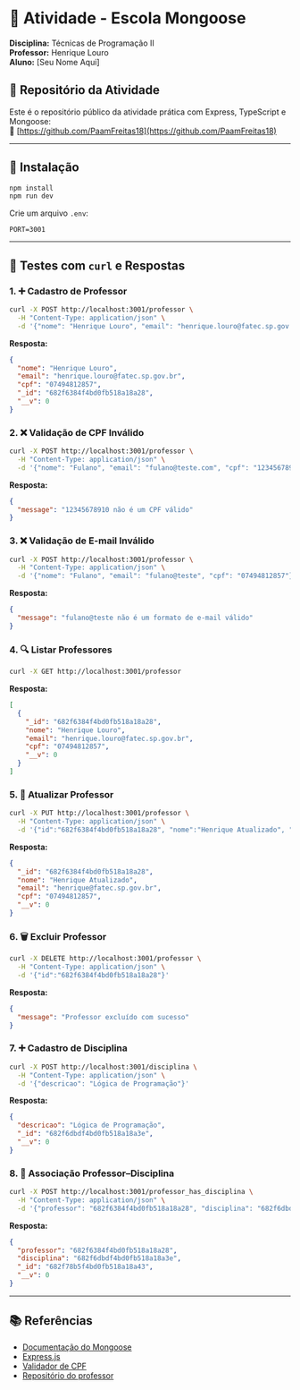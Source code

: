 # 🏫 Atividade - Escola Mongoose

**Disciplina:** Técnicas de Programação II  
**Professor:** Henrique Louro  
**Aluno:** [Seu Nome Aqui]

## 🔗 Repositório da Atividade
Este é o repositório público da atividade prática com Express, TypeScript e Mongoose:  
📁 [https://github.com/PaamFreitas18](https://github.com/PaamFreitas18)

---

## 🚀 Instalação

```bash
npm install
npm run dev
```

Crie um arquivo `.env`:

```
PORT=3001
```

---

## 🧪 Testes com `curl` e Respostas

### 1. ➕ Cadastro de Professor
```bash
curl -X POST http://localhost:3001/professor \
  -H "Content-Type: application/json" \
  -d '{"nome": "Henrique Louro", "email": "henrique.louro@fatec.sp.gov.br", "cpf": "07494812857"}'
```
**Resposta:**
```json
{
  "nome": "Henrique Louro",
  "email": "henrique.louro@fatec.sp.gov.br",
  "cpf": "07494812857",
  "_id": "682f6384f4bd0fb518a18a28",
  "__v": 0
}
```

### 2. ❌ Validação de CPF Inválido
```bash
curl -X POST http://localhost:3001/professor \
  -H "Content-Type: application/json" \
  -d '{"nome": "Fulano", "email": "fulano@teste.com", "cpf": "12345678910"}'
```
**Resposta:**
```json
{
  "message": "12345678910 não é um CPF válido"
}
```

### 3. ❌ Validação de E-mail Inválido
```bash
curl -X POST http://localhost:3001/professor \
  -H "Content-Type: application/json" \
  -d '{"nome": "Fulano", "email": "fulano@teste", "cpf": "07494812857"}'
```
**Resposta:**
```json
{
  "message": "fulano@teste não é um formato de e-mail válido"
}
```

### 4. 🔍 Listar Professores
```bash
curl -X GET http://localhost:3001/professor
```
**Resposta:**
```json
[
  {
    "_id": "682f6384f4bd0fb518a18a28",
    "nome": "Henrique Louro",
    "email": "henrique.louro@fatec.sp.gov.br",
    "cpf": "07494812857",
    "__v": 0
  }
]
```

### 5. 📝 Atualizar Professor
```bash
curl -X PUT http://localhost:3001/professor \
  -H "Content-Type: application/json" \
  -d '{"id":"682f6384f4bd0fb518a18a28", "nome":"Henrique Atualizado", "email":"henrique@fatec.sp.gov.br", "cpf":"07494812857"}'
```
**Resposta:**
```json
{
  "_id": "682f6384f4bd0fb518a18a28",
  "nome": "Henrique Atualizado",
  "email": "henrique@fatec.sp.gov.br",
  "cpf": "07494812857",
  "__v": 0
}
```

### 6. 🗑️ Excluir Professor
```bash
curl -X DELETE http://localhost:3001/professor \
  -H "Content-Type: application/json" \
  -d '{"id":"682f6384f4bd0fb518a18a28"}'
```
**Resposta:**
```json
{
  "message": "Professor excluído com sucesso"
}
```

### 7. ➕ Cadastro de Disciplina
```bash
curl -X POST http://localhost:3001/disciplina \
  -H "Content-Type: application/json" \
  -d '{"descricao": "Lógica de Programação"}'
```
**Resposta:**
```json
{
  "descricao": "Lógica de Programação",
  "_id": "682f6dbdf4bd0fb518a18a3e",
  "__v": 0
}
```

### 8. 🔗 Associação Professor–Disciplina
```bash
curl -X POST http://localhost:3001/professor_has_disciplina \
  -H "Content-Type: application/json" \
  -d '{"professor": "682f6384f4bd0fb518a18a28", "disciplina": "682f6dbdf4bd0fb518a18a3e"}'
```
**Resposta:**
```json
{
  "professor": "682f6384f4bd0fb518a18a28",
  "disciplina": "682f6dbdf4bd0fb518a18a3e",
  "_id": "682f78b5f4bd0fb518a18a43",
  "__v": 0
}
```

---

## 📚 Referências

- [Documentação do Mongoose](https://mongoosejs.com/)
- [Express.js](https://expressjs.com/)
- [Validador de CPF](https://www.geradorcpf.com/algoritmo_do_cpf.htm)
- [Repositório do professor](https://github.com/hdblouro/escola)
